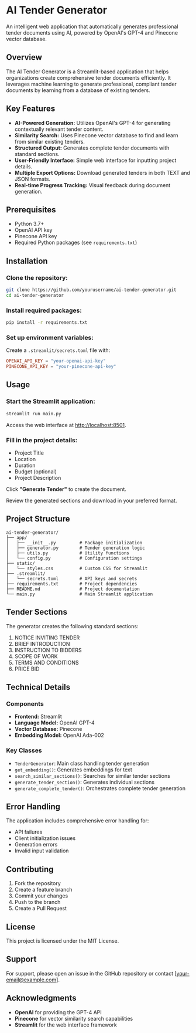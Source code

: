 # AI Tender Generator

An intelligent web application that automatically generates professional tender documents using AI, powered by OpenAI's GPT-4 and Pinecone vector database.

## Overview

The AI Tender Generator is a Streamlit-based application that helps organizations create comprehensive tender documents efficiently. It leverages machine learning to generate professional, compliant tender documents by learning from a database of existing tenders.

## Key Features

- **AI-Powered Generation:** Utilizes OpenAI's GPT-4 for generating contextually relevant tender content.
- **Similarity Search:** Uses Pinecone vector database to find and learn from similar existing tenders.
- **Structured Output:** Generates complete tender documents with standard sections.
- **User-Friendly Interface:** Simple web interface for inputting project details.
- **Multiple Export Options:** Download generated tenders in both TEXT and JSON formats.
- **Real-time Progress Tracking:** Visual feedback during document generation.

## Prerequisites

- Python 3.7+
- OpenAI API key
- Pinecone API key
- Required Python packages (see `requirements.txt`)

## Installation

### Clone the repository:

```sh
git clone https://github.com/yourusername/ai-tender-generator.git
cd ai-tender-generator
```

### Install required packages:

```sh
pip install -r requirements.txt
```

### Set up environment variables:

Create a `.streamlit/secrets.toml` file with:

```toml
OPENAI_API_KEY = "your-openai-api-key"
PINECONE_API_KEY = "your-pinecone-api-key"
```

## Usage

### Start the Streamlit application:

```sh
streamlit run main.py
```

Access the web interface at [http://localhost:8501](http://localhost:8501).

### Fill in the project details:

- Project Title  
- Location  
- Duration  
- Budget (optional)  
- Project Description  

Click **"Generate Tender"** to create the document.

Review the generated sections and download in your preferred format.

## Project Structure

```
ai-tender-generator/
├── app/
│   ├── __init__.py         # Package initialization
│   ├── generator.py        # Tender generation logic
│   ├── utils.py            # Utility functions
│   └── config.py           # Configuration settings
├── static/
│   └── styles.css          # Custom CSS for Streamlit
├── .streamlit/
│   └── secrets.toml        # API keys and secrets
├── requirements.txt        # Project dependencies
├── README.md               # Project documentation
└── main.py                 # Main Streamlit application
```

## Tender Sections

The generator creates the following standard sections:

1. NOTICE INVITING TENDER  
2. BRIEF INTRODUCTION  
3. INSTRUCTION TO BIDDERS  
4. SCOPE OF WORK  
5. TERMS AND CONDITIONS  
6. PRICE BID  

## Technical Details

### Components

- **Frontend:** Streamlit  
- **Language Model:** OpenAI GPT-4  
- **Vector Database:** Pinecone  
- **Embedding Model:** OpenAI Ada-002  

### Key Classes

- `TenderGenerator`: Main class handling tender generation  
- `get_embedding()`: Generates embeddings for text  
- `search_similar_sections()`: Searches for similar tender sections  
- `generate_tender_section()`: Generates individual sections  
- `generate_complete_tender()`: Orchestrates complete tender generation  

## Error Handling

The application includes comprehensive error handling for:

- API failures
- Client initialization issues
- Generation errors
- Invalid input validation

## Contributing

1. Fork the repository  
2. Create a feature branch  
3. Commit your changes  
4. Push to the branch  
5. Create a Pull Request  

## License

This project is licensed under the MIT License.

## Support

For support, please open an issue in the GitHub repository or contact [your-email@example.com].

## Acknowledgments

- **OpenAI** for providing the GPT-4 API  
- **Pinecone** for vector similarity search capabilities  
- **Streamlit** for the web interface framework
